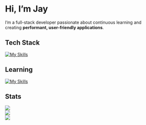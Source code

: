 # Hi, I’m **Jay**

I’m a full-stack developer passionate about continuous learning and creating **performant, user-friendly applications**.

## Tech Stack
[![My Skills](https://skillicons.dev/icons?i=react,next,django,express,laravel,git,github,postman&theme=dark)](https://skillicons.dev)

## Learning
[![My Skills](https://skillicons.dev/icons?i=vue,spring,docker,jenkins,nginx,aws&theme=dark)](https://skillicons.dev)

## Stats
![](https://github-readme-stats.vercel.app/api?username=jaaaaayy&theme=vue-dark&hide_border=true&include_all_commits=true&count_private=true)<br/>
![](https://nirzak-streak-stats.vercel.app/?user=jaaaaayy&theme=vue-dark&hide_border=true)<br/>
![](https://github-readme-stats.vercel.app/api/top-langs/?username=jaaaaayy&theme=vue-dark&hide_border=true&include_all_commits=true&count_private=true&layout=compact)
